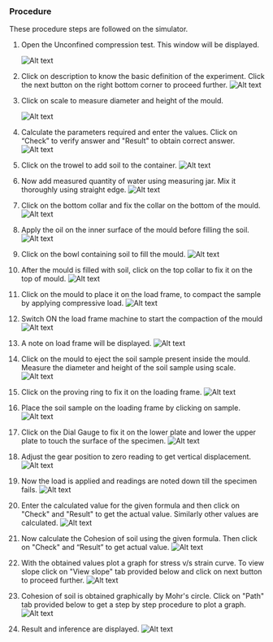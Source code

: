 ### Procedure
These procedure steps are followed on the simulator.

1. Open the  Unconfined compression test. This window will be displayed.

   ![Alt text](images/1.png)      

2. Click on description to know the basic definition of the experiment. Click the next button on the right bottom corner to proceed further.
 ![Alt text](images/2.1.png)

3. Click on scale to measure diameter and height of the mould.

   ![Alt text](images/3.1.png)

4. Calculate the parameters required and enter  the  values. Click on “Check” to verify answer and "Result" to obtain correct answer.
     ![Alt text](images/4.1.png)

5. Click on the trowel to add soil to the container.
     ![Alt text](images/5.1.png)

6. Now add measured quantity of water using measuring jar. Mix it thoroughly using straight edge.
![Alt text](images/7.1.png)



7. Click on the bottom collar and fix the collar on the bottom of the  mould.
![Alt text](images/10.1.png)


8. Apply the oil on the inner surface of the mould before filling the soil.
![Alt text](images/9.1.png)

9. Click on the bowl containing soil to fill the mould.
  ![Alt text](images/11.1.png)  

10.  After the mould is filled with soil, click on the top collar to fix it on the top of  mould.
   ![Alt text](images/12.1.png)


11. Click on the mould to place it on the load frame, to compact the sample by applying compressive load.
![Alt text](images/13.1.png)

12. Switch ON the load frame machine to start the compaction of the mould
   ![Alt text](images/15.1.png)


13. A note on load frame will be displayed.
  ![Alt text](images/16.1.png)

14. Click on the mould to eject the soil sample present inside the mould. Measure the diameter and height of the soil sample using scale.
  ![Alt text](images/17.1.png)



15. Click on the proving ring to fix it on the loading frame.
 ![Alt text](images/19.1.png)

16. Place the soil sample on the loading frame by clicking on sample.
 ![Alt text](images/20.1.png)

17. Click on the Dial Gauge to fix it on the lower plate and lower the upper plate to touch the surface of the specimen.
 ![Alt text](images/21.5.png)

18. Adjust the gear position to zero reading to get vertical displacement.
 ![Alt text](images/26.1.png)

19. Now the load is applied and readings are noted down till the specimen fails.
 ![Alt text](images/27.1.png)

20. Enter the calculated value for the given formula and then click on "Check" and "Result" to get the actual value. Similarly other values are calculated.
 ![Alt text](images/28.1.png)

21. Now calculate the Cohesion of soil using the given formula. Then click on "Check"
 and “Result” to get actual value.
  ![Alt text](images/25.1.png)

22. With the obtained values plot a graph for stress v/s strain curve. To view slope click on "View slope" tab provided below and click on next button to proceed further.
  ![Alt text](images/31.1.png)

23. Cohesion of soil is obtained graphically by Mohr's circle. Click on "Path" tab provided below to get a step by step procedure to plot a graph.
  ![Alt text](images/32.1.png)

24. Result and inference are displayed.
 ![Alt text](images/33.1.png)

